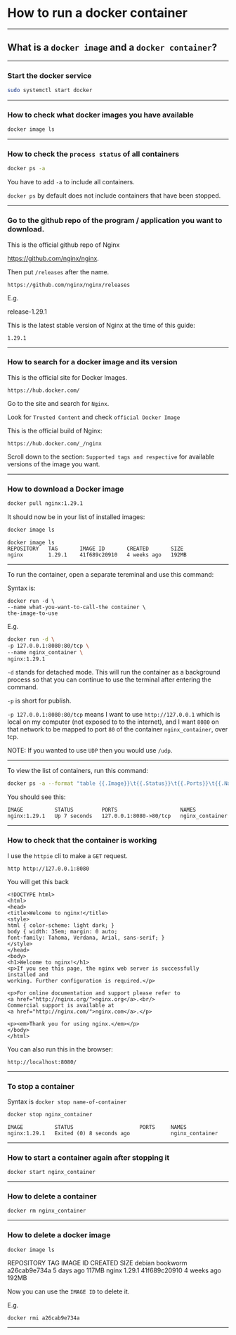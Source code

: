 # How to run a docker container
_______________________________________________________________________________
## What is a `docker image` and a `docker container`?
_______________________________________________________________________________
### Start the docker service

```sh
sudo systemctl start docker
```
_______________________________________________________________________________
### How to check what docker images you have available

```sh
docker image ls
```
_______________________________________________________________________________
### How to check the `process status` of all containers

```sh
docker ps -a
```

You have to add `-a` to include all containers.

`docker ps` by default does not include containers that have been stopped.
_______________________________________________________________________________
### Go to the github repo of the program / application you want to download.

This is the official github repo of Nginx

https://github.com/nginx/nginx. 

Then put `/releases` after the name.

```
https://github.com/nginx/nginx/releases
```

E.g.

release-1.29.1

This is the latest stable version of Nginx at the time of this guide: 

`1.29.1`

_______________________________________________________________________________
### How to search for a docker image and its version

This is the official site for Docker Images.
```
https://hub.docker.com/
```

Go to the site and search for `Nginx`.

Look for `Trusted Content` and check `official Docker Image`

This is the official build of Nginx:
```
https://hub.docker.com/_/nginx
```

Scroll down to the section: `Supported tags and respective` for available
versions of the image you want.

_______________________________________________________________________________
### How to download a Docker image

```sh
docker pull nginx:1.29.1
```

It should now be in your list of installed images:
```sh
docker image ls
```

```
docker image ls
REPOSITORY   TAG       IMAGE ID       CREATED       SIZE
nginx        1.29.1    41f689c20910   4 weeks ago   192MB
```

_______________________________________________________________________________

To run the container, open a separate tereminal and use this command:

Syntax is:

```
docker run -d \
--name what-you-want-to-call-the container \
the-image-to-use
```

E.g.
```sh
docker run -d \
-p 127.0.0.1:8080:80/tcp \
--name nginx_container \
nginx:1.29.1
```

`-d` stands for detached mode. This will run the container as a background
process so that you can continue to use the terminal 
after entering the command.

`-p` is short for publish.

`-p 127.0.0.1:8080:80/tcp` means I want to use `http://127.0.0.1` which is 
local on my computer (not exposed to to the internet), 
and I want `8080` on that network to be mapped 
to port `80` of the container `nginx_container`, over tcp.


NOTE: If you wanted to use `UDP` then you would use `/udp`.

_______________________________________________________________________________

To view the list of containers, run this command:
```sh
docker ps -a --format "table {{.Image}}\t{{.Status}}\t{{.Ports}}\t{{.Names}}"
```

You should see this:
```
IMAGE          STATUS         PORTS                    NAMES
nginx:1.29.1   Up 7 seconds   127.0.0.1:8080->80/tcp   nginx_container
```
_______________________________________________________________________________
### How to check that the container is working

I use the `httpie` cli to make a `GET` request.

```
http http://127.0.0.1:8080
```

You will get this back
```
<!DOCTYPE html>
<html>
<head>
<title>Welcome to nginx!</title>
<style>
html { color-scheme: light dark; }
body { width: 35em; margin: 0 auto;
font-family: Tahoma, Verdana, Arial, sans-serif; }
</style>
</head>
<body>
<h1>Welcome to nginx!</h1>
<p>If you see this page, the nginx web server is successfully installed and
working. Further configuration is required.</p>

<p>For online documentation and support please refer to
<a href="http://nginx.org/">nginx.org</a>.<br/>
Commercial support is available at
<a href="http://nginx.com/">nginx.com</a>.</p>

<p><em>Thank you for using nginx.</em></p>
</body>
</html>
```

You can also run this in the browser:
```
http://localhost:8080/
```
_______________________________________________________________________________
### To stop a container

Syntax is `docker stop name-of-container`

```sh
docker stop nginx_container
```

```
IMAGE          STATUS                     PORTS     NAMES
nginx:1.29.1   Exited (0) 8 seconds ago             nginx_container
```
_______________________________________________________________________________
### How to start a container again after stopping it

```
docker start nginx_container
```
_______________________________________________________________________________
### How to delete a container

```
docker rm nginx_container
```
_______________________________________________________________________________
### How to delete a docker image

```
docker image ls
```

REPOSITORY   TAG        IMAGE ID       CREATED       SIZE
debian       bookworm   a26cab9e734a   5 days ago    117MB
nginx        1.29.1     41f689c20910   4 weeks ago   192MB


Now you can use the `IMAGE ID` to delete it.

E.g. 
```
docker rmi a26cab9e734a
```

_______________________________________________________________________________
